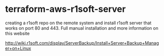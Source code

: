 # terraform-aws-r1soft-server
creating a r1soft repo on the remote system and install r1soft server that works on port 80 and 443.
Full manual installation and more information on this website

http://wiki.r1soft.com/display/ServerBackup/Install+Server+Backup+Manager+on+Linux
